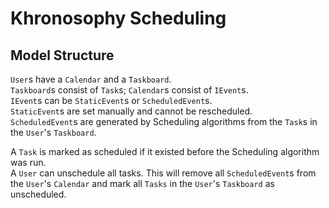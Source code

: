 # Khronosophy Scheduling

## Model Structure
`User`s have a `Calendar` and a `Taskboard`.  
`Taskboard`s consist of `Task`s; `Calendar`s consist of `IEvent`s.  
`IEvent`s can be `StaticEvent`s or `ScheduledEvent`s.  
`StaticEvent`s are set manually and cannot be rescheduled.  
`ScheduledEvent`s are generated by Scheduling algorithms from the `Task`s
in the `User`'s `Taskboard`.  

A `Task` is marked as scheduled if it existed before the Scheduling
algorithm was run.  
A `User` can unschedule all tasks. This will remove all `ScheduledEvent`s
from the `User`'s `Calendar` and mark all `Tasks` in the `User`'s
`Taskboard` as unscheduled.
